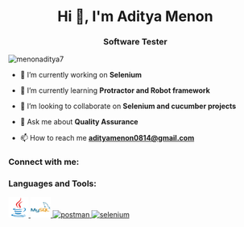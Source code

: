 <h1 align="center">Hi 👋, I'm Aditya Menon</h1>
<h3 align="center">Software Tester</h3>

<p align="left"> <img src="https://komarev.com/ghpvc/?username=menonaditya7&label=Profile%20views&color=0e75b6&style=flat" alt="menonaditya7" /> </p>

- 🔭 I’m currently working on **Selenium**

- 🌱 I’m currently learning **Protractor and Robot framework**

- 👯 I’m looking to collaborate on **Selenium and cucumber projects**

- 💬 Ask me about **Quality Assurance**

- 📫 How to reach me **adityamenon0814@gmail.com**

<h3 align="left">Connect with me:</h3>
<p align="left">
</p>

<h3 align="left">Languages and Tools:</h3>
<p align="left"> <a href="https://www.java.com" target="_blank" rel="noreferrer"> <img src="https://raw.githubusercontent.com/devicons/devicon/master/icons/java/java-original.svg" alt="java" width="40" height="40"/> </a> <a href="https://www.mysql.com/" target="_blank" rel="noreferrer"> <img src="https://raw.githubusercontent.com/devicons/devicon/master/icons/mysql/mysql-original-wordmark.svg" alt="mysql" width="40" height="40"/> </a> <a href="https://postman.com" target="_blank" rel="noreferrer"> <img src="https://www.vectorlogo.zone/logos/getpostman/getpostman-icon.svg" alt="postman" width="40" height="40"/> </a> <a href="https://www.selenium.dev" target="_blank" rel="noreferrer"> <img src="https://raw.githubusercontent.com/detain/svg-logos/780f25886640cef088af994181646db2f6b1a3f8/svg/selenium-logo.svg" alt="selenium" width="40" height="40"/> </a> </p>
